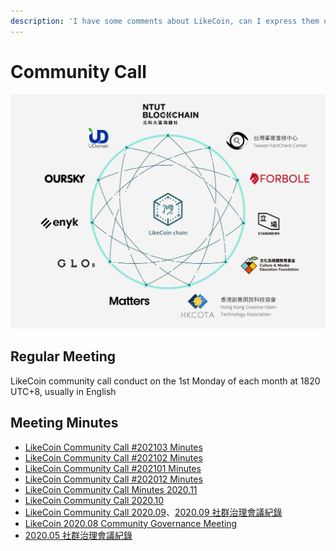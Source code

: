 ```yaml
---
description: 'I have some comments about LikeCoin, can I express them directly?'
---
```


# Community Call

![](../../.gitbook/assets/likecoin_ad70_validators-01.png)

## Regular Meeting

LikeCoin community call conduct on the 1st Monday of each month at 1820 UTC+8, usually in English

## Meeting Minutes

* [LikeCoin Community Call \#202103 Minutes](https://medium.com/likecoin/likecoin-community-call-202103-minutes-39c0f1c3d3d6)
* [LikeCoin Community Call \#202102 Minutes](https://medium.com/likecoin/likecoin-community-call-202102-minutes-59a58295521)
* [LikeCoin Community Call \#202101 Minutes
  ](https://medium.com/likecoin/likecoin-community-call-202001-minutes-249fd43aebb4)
* [LikeCoin Community Call \#202012 Minutes
  ](https://medium.com/likecoin/likecoin-community-call-202012-minutes-72a9ba680e67)
* [LikeCoin Community Call Minutes 2020.11
  ](https://medium.com/likecoin/likecoin-community-call-minutes-2020-11-5724d0923257)
* [LikeCoin Community Call 2020.10](https://medium.com/likecoin/likecoin-community-call-2020-10-df33b5a99fa7)
* [LikeCoin Community Call 2020.09](https://medium.com/likecoin/likecoin-community-call-2020-09-8531b7c7cfd3)、[2020.09 社群治理會議紀錄](https://matters.news/@ckxpress/like-coin-2020-09-%E7%A4%BE%E7%BE%A4%E6%B2%BB%E7%90%86%E6%9C%83%E8%AD%B0%E7%B4%80%E9%8C%84-bafyreiakhujndhwbwk53q6q55pr3rb3j64d75tamewgyfzjwmdpz2h7sfa)
* [LikeCoin 2020.08 Community Governance Meeting](https://medium.com/likecoin/likecoin-2020-08-community-governance-meeting-bfbfb54012c0)
* [2020.05 社群治理會議紀錄](https://matters.news/@likecoin/like-coin-%E7%A4%BE%E7%BE%A4%E6%9C%83%E8%AD%B0%E7%B4%80%E9%8C%84-2020-05-04-bafyreib5u65c4wtqd5rseezr63gos67xqqa2anyc4xbprqrtvvv5gidevq)

